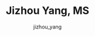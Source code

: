 ---
# this is autogenerated: do not edit
title: Jizhou Yang, MS
author: jizhou_yang
layout: author-bio
jobtitle: Bioinformatics Engineer
bio: Genentech
type: alumn
excerpt: "Data science intern, 2017-2018."
header:
  teaser: /assets/images/people/bio-yang.jpg
papers: 
---